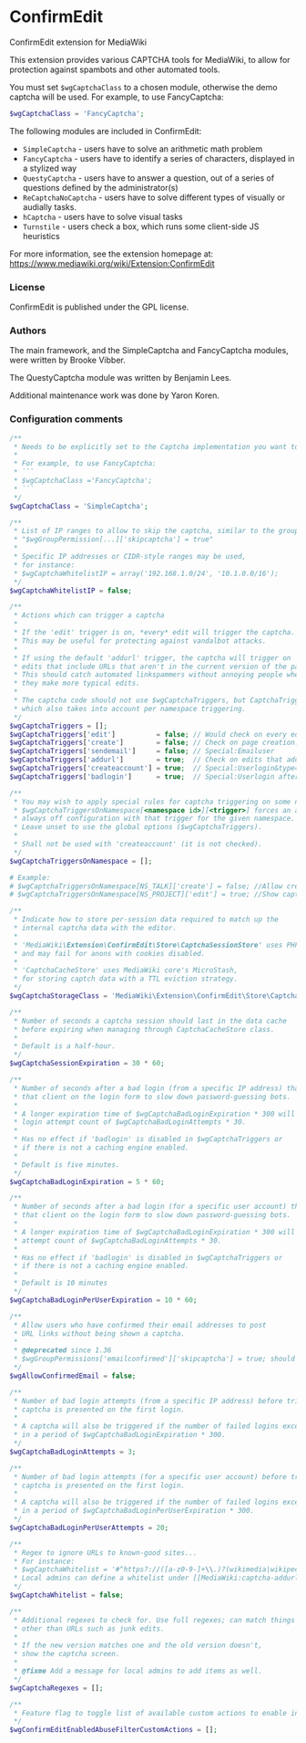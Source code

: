 ConfirmEdit
=========

ConfirmEdit extension for MediaWiki

This extension provides various CAPTCHA tools for MediaWiki, to allow
for protection against spambots and other automated tools.

You must set `$wgCaptchaClass` to a chosen module, otherwise
the demo captcha will be used. For example, to use FancyCaptcha:

```php
$wgCaptchaClass = 'FancyCaptcha';
````

The following modules are included in ConfirmEdit:

* `SimpleCaptcha` - users have to solve an arithmetic math problem
* `FancyCaptcha` - users have to identify a series of characters, displayed
in a stylized way
* `QuestyCaptcha` - users have to answer a question, out of a series of
questions defined by the administrator(s)
* `ReCaptchaNoCaptcha` - users have to solve different types of visually or
audially tasks.
* `hCaptcha` - users have to solve visual tasks
* `Turnstile` - users check a box, which runs some client-side JS
heuristics

For more information, see the extension homepage at:
https://www.mediawiki.org/wiki/Extension:ConfirmEdit

### License

ConfirmEdit is published under the GPL license.

### Authors

The main framework, and the SimpleCaptcha and FancyCaptcha modules, were
written by Brooke Vibber.

The QuestyCaptcha module was written by Benjamin Lees.

Additional maintenance work was done by Yaron Koren.

### Configuration comments
```php
/**
 * Needs to be explicitly set to the Captcha implementation you want to use, otherwise it will use a demo captcha.
 *
 * For example, to use FancyCaptcha:
 * ```
 * $wgCaptchaClass ='FancyCaptcha';
 * ```
 */
$wgCaptchaClass = 'SimpleCaptcha';

/**
 * List of IP ranges to allow to skip the captcha, similar to the group setting:
 * "$wgGroupPermission[...]['skipcaptcha'] = true"
 *
 * Specific IP addresses or CIDR-style ranges may be used,
 * for instance:
 * $wgCaptchaWhitelistIP = array('192.168.1.0/24', '10.1.0.0/16');
 */
$wgCaptchaWhitelistIP = false;

/**
 * Actions which can trigger a captcha
 *
 * If the 'edit' trigger is on, *every* edit will trigger the captcha.
 * This may be useful for protecting against vandalbot attacks.
 *
 * If using the default 'addurl' trigger, the captcha will trigger on
 * edits that include URLs that aren't in the current version of the page.
 * This should catch automated linkspammers without annoying people when
 * they make more typical edits.
 *
 * The captcha code should not use $wgCaptchaTriggers, but CaptchaTriggers()
 * which also takes into account per namespace triggering.
 */
$wgCaptchaTriggers = [];
$wgCaptchaTriggers['edit']          = false; // Would check on every edit
$wgCaptchaTriggers['create']        = false; // Check on page creation.
$wgCaptchaTriggers['sendemail']     = false; // Special:Emailuser
$wgCaptchaTriggers['addurl']        = true;  // Check on edits that add URLs
$wgCaptchaTriggers['createaccount'] = true;  // Special:Userlogin&type=signup
$wgCaptchaTriggers['badlogin']      = true;  // Special:Userlogin after failure

/**
 * You may wish to apply special rules for captcha triggering on some namespaces.
 * $wgCaptchaTriggersOnNamespace[<namespace id>][<trigger>] forces an always on /
 * always off configuration with that trigger for the given namespace.
 * Leave unset to use the global options ($wgCaptchaTriggers).
 *
 * Shall not be used with 'createaccount' (it is not checked).
 */
$wgCaptchaTriggersOnNamespace = [];

# Example:
# $wgCaptchaTriggersOnNamespace[NS_TALK]['create'] = false; //Allow creation of talk pages without captchas.
# $wgCaptchaTriggersOnNamespace[NS_PROJECT]['edit'] = true; //Show captcha whenever editing Project pages.

/**
 * Indicate how to store per-session data required to match up the
 * internal captcha data with the editor.
 *
 * 'MediaWiki\Extension\ConfirmEdit\Store\CaptchaSessionStore' uses PHP's session storage, which is cookie-based
 * and may fail for anons with cookies disabled.
 *
 * 'CaptchaCacheStore' uses MediaWiki core's MicroStash,
 * for storing captch data with a TTL eviction strategy.
 */
$wgCaptchaStorageClass = 'MediaWiki\Extension\ConfirmEdit\Store\CaptchaSessionStore';

/**
 * Number of seconds a captcha session should last in the data cache
 * before expiring when managing through CaptchaCacheStore class.
 *
 * Default is a half-hour.
 */
$wgCaptchaSessionExpiration = 30 * 60;

/**
 * Number of seconds after a bad login (from a specific IP address) that a captcha will be shown to
 * that client on the login form to slow down password-guessing bots.
 *
 * A longer expiration time of $wgCaptchaBadLoginExpiration * 300 will also be applied against a
 * login attempt count of $wgCaptchaBadLoginAttempts * 30.
 *
 * Has no effect if 'badlogin' is disabled in $wgCaptchaTriggers or
 * if there is not a caching engine enabled.
 *
 * Default is five minutes.
 */
$wgCaptchaBadLoginExpiration = 5 * 60;

/**
 * Number of seconds after a bad login (for a specific user account) that a captcha will be shown to
 * that client on the login form to slow down password-guessing bots.
 *
 * A longer expiration time of $wgCaptchaBadLoginExpiration * 300 will be applied against a login
 * attempt count of $wgCaptchaBadLoginAttempts * 30.
 *
 * Has no effect if 'badlogin' is disabled in $wgCaptchaTriggers or
 * if there is not a caching engine enabled.
 *
 * Default is 10 minutes
 */
$wgCaptchaBadLoginPerUserExpiration = 10 * 60;

/**
 * Allow users who have confirmed their email addresses to post
 * URL links without being shown a captcha.
 *
 * @deprecated since 1.36
 * $wgGroupPermissions['emailconfirmed']['skipcaptcha'] = true; should be used instead.
 */
$wgAllowConfirmedEmail = false;

/**
 * Number of bad login attempts (from a specific IP address) before triggering the captcha. 0 means the
 * captcha is presented on the first login.
 *
 * A captcha will also be triggered if the number of failed logins exceeds $wgCaptchaBadLoginAttempts * 30
 * in a period of $wgCaptchaBadLoginExpiration * 300.
 */
$wgCaptchaBadLoginAttempts = 3;

/**
 * Number of bad login attempts (for a specific user account) before triggering the captcha. 0 means the
 * captcha is presented on the first login.
 *
 * A captcha will also be triggered if the number of failed logins exceeds $wgCaptchaBadLoginPerUserAttempts * 30
 * in a period of $wgCaptchaBadLoginPerUserExpiration * 300.
 */
$wgCaptchaBadLoginPerUserAttempts = 20;

/**
 * Regex to ignore URLs to known-good sites...
 * For instance:
 * $wgCaptchaWhitelist = '#^https?://([a-z0-9-]+\\.)?(wikimedia|wikipedia)\.org/#i';
 * Local admins can define a whitelist under [[MediaWiki:captcha-addurl-whitelist]]
 */
$wgCaptchaWhitelist = false;

/**
 * Additional regexes to check for. Use full regexes; can match things
 * other than URLs such as junk edits.
 *
 * If the new version matches one and the old version doesn't,
 * show the captcha screen.
 *
 * @fixme Add a message for local admins to add items as well.
 */
$wgCaptchaRegexes = [];

/**
 * Feature flag to toggle list of available custom actions to enable in AbuseFilter. See AbuseFilterHooks::onAbuseFilterCustomActions
 */
$wgConfirmEditEnabledAbuseFilterCustomActions = [];
```
